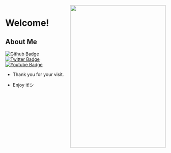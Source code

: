 <img align="right" width="300" height="450" src="https://vignette.wikia.nocookie.net/deathbattlefanon/images/7/75/Brandon_Breyer_(Brightburn).png/revision/latest?cb=20190713124428">
 
# Welcome!

## About Me
[![Github Badge](https://img.shields.io/badge/-Github-000?style=flat-square&logo=Github&logoColor=white&link=https://github.com/ZackMartins)](https://github.com/ZackMartins)
[![Twitter Badge](https://img.shields.io/badge/-Twitter-1ca0f1?style=flat-square&labelColor=1ca0f1&logo=twitter&logoColor=white&link=https://twitter.com)](https://twitter.com)
[![Youtube Badge](https://img.shields.io/badge/-YouTube-ff0000?style=flat-square&labelColor=ff0000&logo=youtube&logoColor=white&link=https://www.youtube.com)](https://www.youtube.com)
 
- Thank you for your visit.
 
- Enjoy it!シ
